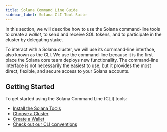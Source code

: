 ```yaml
---
title: Solana Command Line Guide
sidebar_label: Solana CLI Tool Suite
---
```


In this section, we will describe how to use the Solana command-line tools to
create a _wallet_, to send and receive SOL tokens, and to participate in the
cluster by delegating stake.

To interact with a Solana cluster, we will use its command-line interface, also
known as the CLI. We use the command-line because it is the first place the
Solana core team deploys new functionality. The command-line interface is not
necessarily the easiest to use, but it provides the most direct, flexible, and
secure access to your Solana accounts.

## Getting Started

To get started using the Solana Command Line (CLI) tools:

- [Install the Solana Tools](cli/install-solana-cli-tools.md)
- [Choose a Cluster](cli/choose-a-cluster.md)
- [Create a Wallet](wallet-guide/cli.md)
- [Check out our CLI conventions](cli/conventions.md)
